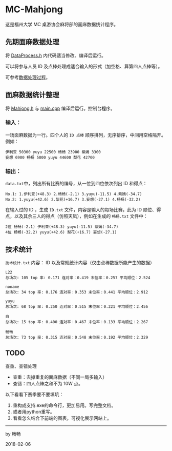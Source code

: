 # MC-Mahjong

这是福州大学 MC 桌游协会麻将部的面麻数据统计程序。

## 先期面麻数据处理

将 [DataProcess.h](https://github.com/ZCplayground/MC-Majhong-Statistics/blob/master/MC-Mahjong/MC-Mahjong/DataProcess.h) 内代码适当修改、编译后运行。

可以将参与人员 ID 及点棒处理成适合输入的形式（加空格、算第四人点棒等）。

可参考[数据处理过程](https://github.com/ZCplayground/MC-Majhong-Statistics/tree/master/%E6%95%B0%E6%8D%AE%E5%A4%84%E7%90%86%E8%BF%87%E7%A8%8B)。

## 面麻数据统计整理

将 [Mahjong.h](https://github.com/ZCplayground/MC-Majhong-Statistics/blob/master/MC-Mahjong/MC-Mahjong/Mahjong.h) 与 [main.cpp](https://github.com/ZCplayground/MC-Majhong-Statistics/blob/master/MC-Mahjong/MC-Mahjong/Mahjong.h) 编译后运行。控制台程序。

### 输入：

一场面麻数据为一行。四个人的 `ID 点棒` 顺序排列，无序排序，中间用空格隔开。例如：

~~~
伊利亚 50300 yuyu 22500 畅畅 23900 紫嫣 3300
妄想 6900 畅畅 5800 yuyu 44600 梨花 42700
~~~

### 输出：

`data.txt`中，列出所有比赛的编号，从一位到四位依次列出 ID 和得点：

~~~
No.1: 1.伊利亚(+48.3) 2.畅畅(-2.1) 3.yuyu(-11.5) 4.紫嫣(-34.7) 
No.2: 1.yuyu(+42.6) 2.梨花(+16.7) 3.妄想(-27.1) 4.畅畅(-32.2) 
~~~

在输入过的 ID ，生成 `ID.txt` 文件，内容是输入的每场比赛，此为 ID 顺位、得点，以及其余三人的得点（仿照天凤），例如在生成的 `畅畅.txt` 文件中：

~~~
2位 畅畅(-2.1) 伊利亚(+48.3) yuyu(-11.5) 紫嫣(-34.7) 
4位 畅畅(-32.2) yuyu(+42.6) 梨花(+16.7) 妄想(-27.1) 
~~~

## 技术统计

 `技术统计.txt` 内容： ID 以及常规统计内容（仅由点棒数据所能产生的数据）

~~~
L22
总场次: 105 top 率: 0.171 连对率：0.419 末位率：0.257 平均顺位：2.524 

noname
总场次: 34 top 率: 0.176 连对率：0.353 末位率：0.441 平均顺位：2.912 

yuyu
总场次: 68 top 率: 0.250 连对率：0.515 末位率：0.221 平均顺位：2.456 

白
总场次: 15 top 率: 0.400 连对率：0.467 末位率：0.133 平均顺位：2.267 

畅畅
总场次: 73 top 率: 0.315 连对率：0.548 末位率：0.192 平均顺位：2.329 
~~~

## TODO

查重、查错处理

- 查重：去掉重复的面麻数据（不同一局多输入）
- 查错：四人点棒之和不为 10W 点。

以下看看下赛季要不要填坑：

1. 重构成支持.exe的命令行，更加易用。写完整文档。
2. 或者用python重写。
3. 看看怎么结合下前端的图表，可视化展示网站上。
---

by 畅畅

2018-02-06

 
